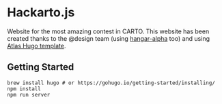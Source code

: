 

# Hackarto.js

Website for the most amazing contest in CARTO. This website has been created thanks to the @design team (using [hangar-alpha](https://github.com/CartoDB/hangar-alpha/) too) and using [Atlas Hugo template](https://github.com/indigotree/atlas).

## Getting Started

```
brew install hugo # or https://gohugo.io/getting-started/installing/
npm install
npm run server
```


